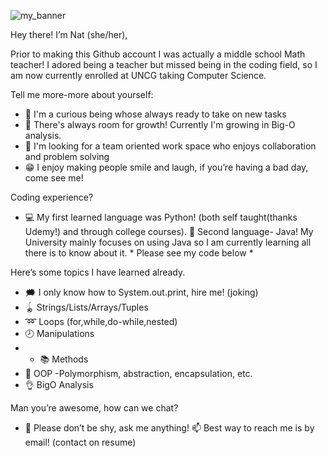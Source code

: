 
![my_banner](https://user-images.githubusercontent.com/73663469/153781355-fbe0bd92-0643-42ef-b9a8-0c5dc6ccffaf.jpg)

Hey there! I’m Nat (she/her),

Prior to making this Github account I was actually a middle school Math teacher! I adored being a teacher but missed being in the coding field, so I am now currently enrolled at UNCG taking Computer Science.  

Tell me more-more about yourself:
- 🔭 I'm a curious being whose always ready to take on new tasks
- 🌱 There's always room for growth! Currently I'm growing in Big-O analysis.
- 👯 I'm looking for a team oriented work space who enjoys collaboration and  problem solving 
- 😁 I enjoy making people smile and laugh, if you’re having a bad day, come see me! 

Coding experience?
- 💻 My first learned language was Python! (both self taught(thanks Udemy!) and through college courses).
 🏫 Second language- Java! My University mainly focuses on using Java so I am currently learning all there is to know about it. * Please see my code below *

Here’s some topics I have learned already.
- 🗯 I only know how to System.out.print, hire me! (joking) 
- 🪀 Strings/Lists/Arrays/Tuples
- ➿ Loops (for,while,do-while,nested)
- 🕗 Manipulations 
- - 📚 Methods
- 🚗 OOP -Polymorphism, abstraction, encapsulation, etc. 
- 👌 BigO Analysis

Man you’re awesome, how can we chat? 
- 💬 Please don’t be shy, ask me anything! 📫 Best way to reach me is by email! (contact on resume) 


